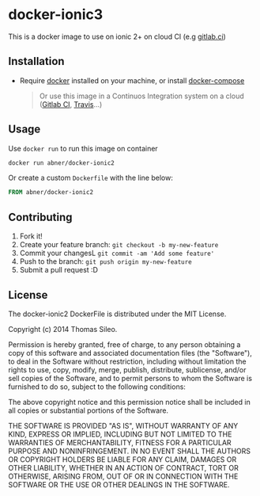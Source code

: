 # docker-ionic3

This is a docker image to use on ionic 2+ on cloud CI (e.g [gitlab.ci](https://about.gitlab.com/features/gitlab-ci-cd/))

## Installation

 - Require [docker](https://docs.docker.com/engine/installation/) installed on your machine, or install [docker-compose](https://docs.docker.com/compose/install/) 

    > Or use this image in a Continuos Integration system on a cloud ([Gitlab CI](https://about.gitlab.com/features/gitlab-ci-cd/), [Travis](https://travis-ci.org/)...)

## Usage

Use `docker run` to run this image on container

```bash
docker run abner/docker-ionic2
```

Or create a custom `Dockerfile` with the line below:

```Dockerfile
FROM abner/docker-ionic2
```

## Contributing

1. Fork it!
2. Create your feature branch: `git checkout -b my-new-feature`
3. Commit your changesL `git commit -am 'Add some feature'`
4. Push to the branch: `git push origin my-new-feature`
5. Submit a pull request :D

## License

The docker-ionic2 DockerFile is distributed under the MIT License.

Copyright (c) 2014 Thomas Sileo.

Permission is hereby granted, free of charge, to any person obtaining a copy of this software and associated documentation files (the "Software"), to deal in the Software without restriction, including without limitation the rights to use, copy, modify, merge, publish, distribute, sublicense, and/or sell copies of the Software, and to permit persons to whom the Software is furnished to do so, subject to the following conditions:

The above copyright notice and this permission notice shall be included in all copies or substantial portions of the Software.

THE SOFTWARE IS PROVIDED "AS IS", WITHOUT WARRANTY OF ANY KIND, EXPRESS OR IMPLIED, INCLUDING BUT NOT LIMITED TO THE WARRANTIES OF MERCHANTABILITY, FITNESS FOR A PARTICULAR PURPOSE AND NONINFRINGEMENT. IN NO EVENT SHALL THE AUTHORS OR COPYRIGHT HOLDERS BE LIABLE FOR ANY CLAIM, DAMAGES OR OTHER LIABILITY, WHETHER IN AN ACTION OF CONTRACT, TORT OR OTHERWISE, ARISING FROM, OUT OF OR IN CONNECTION WITH THE SOFTWARE OR THE USE OR OTHER DEALINGS IN THE SOFTWARE.
